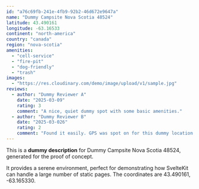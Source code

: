 ```yaml
---
id: "a76c69fb-241e-4fb9-92b2-46d672e9647a"
name: "Dummy Campsite Nova Scotia 48524"
latitude: 43.490161
longitude: -63.16533
continent: "north-america"
country: "canada"
region: "nova-scotia"
amenities:
  - "cell-service"
  - "fire-pit"
  - "dog-friendly"
  - "trash"
images:
  - "https://res.cloudinary.com/demo/image/upload/v1/sample.jpg"
reviews:
  - author: "Dummy Reviewer A"
    date: "2025-03-09"
    rating: 3
    comment: "A nice, quiet dummy spot with some basic amenities."
  - author: "Dummy Reviewer B"
    date: "2025-03-026"
    rating: 2
    comment: "Found it easily. GPS was spot on for this dummy location."
---
```


This is a **dummy description** for Dummy Campsite Nova Scotia 48524, generated for the proof of concept.

It provides a serene environment, perfect for demonstrating how SvelteKit can handle a large number of static pages. The coordinates are 43.490161, -63.165330.
